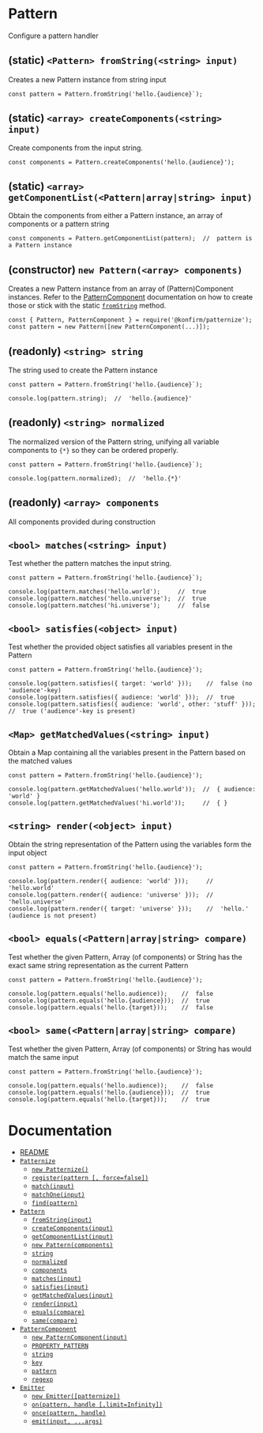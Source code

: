 # Pattern
Configure a pattern handler

## (static) `<Pattern> fromString(<string> input)`
Creates a new Pattern instance from string input
```
const pattern = Pattern.fromString('hello.{audience}`);
```

## (static) `<array> createComponents(<string> input)`
Create components from the input string.
```
const components = Pattern.createComponents('hello.{audience}');
```

## (static) `<array> getComponentList(<Pattern|array|string> input)`
Obtain the components from either a Pattern instance, an array of components or a pattern string
```
const components = Pattern.getComponentList(pattern);  //  pattern is a Pattern instance
```

## (constructor) `new Pattern(<array> components)`
Creates a new Pattern instance from an array of (Pattern)Component instances.
Refer to the [PatternComponent](#patternComponent) documentation on how to create those or stick with the static [`fromString`](#staticfromstringstringinput) method.
```
const { Pattern, PatternComponent } = require('@konfirm/patternize');
const pattern = new Pattern([new PatternComponent(...)]);
```

## (readonly) `<string> string`
The string used to create the Pattern instance
```
const pattern = Pattern.fromString('hello.{audience}`);

console.log(pattern.string);  //  'hello.{audience}'
```

## (readonly) `<string> normalized`
The normalized version of the Pattern string, unifying all variable components to `{*}` so they can be ordered properly.
```
const pattern = Pattern.fromString('hello.{audience}`);

console.log(pattern.normalized);  //  'hello.{*}'
```

## (readonly) `<array> components`
All components provided during construction

## `<bool> matches(<string> input)`
Test whether the pattern matches the input string.
```
const pattern = Pattern.fromString('hello.{audience}`);

console.log(pattern.matches('hello.world');     //  true
console.log(pattern.matches('hello.universe');  //  true
console.log(pattern.matches('hi.universe');     //  false
```

## `<bool> satisfies(<object> input)`
Test whether the provided object satisfies all variables present in the Pattern
```
const pattern = Pattern.fromString('hello.{audience}');

console.log(pattern.satisfies({ target: 'world' }));    //  false (no 'audience'-key)
console.log(pattern.satisfies({ audience: 'world' }));  //  true
console.log(pattern.satisfies({ audience: 'world', other: 'stuff' }));  //  true ('audience'-key is present)
```

## `<Map> getMatchedValues(<string> input)`
Obtain a Map containing all the variables present in the Pattern based on the matched values
```
const pattern = Pattern.fromString('hello.{audience}');

console.log(pattern.getMatchedValues('hello.world'));  //  { audience: 'world' }
console.log(pattern.getMatchedValues('hi.world'));     //  { }
```

## `<string> render(<object> input)`
Obtain the string representation of the Pattern using the variables form the input object
```
const pattern = Pattern.fromString('hello.{audience}');

console.log(pattern.render({ audience: 'world' }));     //  'hello.world'
console.log(pattern.render({ audience: 'universe' }));  //  'hello.universe'
console.log(pattern.render({ target: 'universe' }));    //  'hello.' (audience is not present)
```

## `<bool> equals(<Pattern|array|string> compare)`
Test whether the given Pattern, Array (of components) or String has the exact same string representation as the current Pattern
```
const pattern = Pattern.fromString('hello.{audience}');

console.log(pattern.equals('hello.audience));    //  false
console.log(pattern.equals('hello.{audience}));  //  true
console.log(pattern.equals('hello.{target}));    //  false
```
## `<bool> same(<Pattern|array|string> compare)`
Test whether the given Pattern, Array (of components) or String has would match the same input
```
const pattern = Pattern.fromString('hello.{audience}');

console.log(pattern.equals('hello.audience));    //  false
console.log(pattern.equals('hello.{audience}));  //  true
console.log(pattern.equals('hello.{target}));    //  true
```


# Documentation
 * [README](https://github.com/konfirm/node-patternize/blob/master/docs/README.md)
 * [`Patternize`](https://github.com/konfirm/node-patternize/blob/master/docs/patternize.md#patternize)
    * [`new Patternize()`](https://github.com/konfirm/node-patternize/blob/master/docs/patternize.md#constructor-new-patternize)
    * [`register(pattern [, force=false])`](https://github.com/konfirm/node-patternize/blob/master/docs/patternize.md#pattern-registerstring-pattern--bool-forcefalse)
    * [`match(input)`](https://github.com/konfirm/node-patternize/blob/master/docs/patternize.md#array-matchstringobject-input)
    * [`matchOne(input)`](https://github.com/konfirm/node-patternize/blob/master/docs/patternize.md#patternundefined-matchonestringobject-input)
    * [`find(pattern)`](https://github.com/konfirm/node-patternize/blob/master/docs/patternize.md#array-findpatternarraystring-pattern--bool-similarfalse)
 * [`Pattern`](https://github.com/konfirm/node-patternize/blob/master/docs/pattern.md#pattern)
    * [`fromString(input)`](https://github.com/konfirm/node-patternize/blob/master/docs/pattern.md#static-pattern-fromstringstring-input)
    * [`createComponents(input)`](https://github.com/konfirm/node-patternize/blob/master/docs/pattern.md#static-array-createcomponentsstring-input)
    * [`getComponentList(input)`](https://github.com/konfirm/node-patternize/blob/master/docs/pattern.md#static-array-getcomponentlistpatternarraystring-input)
    * [`new Pattern(components)`](https://github.com/konfirm/node-patternize/blob/master/docs/pattern.md#constructor-new-patternarray-components)
    * [`string`](https://github.com/konfirm/node-patternize/blob/master/docs/pattern.md#readonly-string-string)
    * [`normalized`](https://github.com/konfirm/node-patternize/blob/master/docs/pattern.md#readonly-string-normalized)
    * [`components`](https://github.com/konfirm/node-patternize/blob/master/docs/pattern.md#readonly-array-components)
    * [`matches(input)`](https://github.com/konfirm/node-patternize/blob/master/docs/pattern.md#bool-matchesstring-input)
    * [`satisfies(input)`](https://github.com/konfirm/node-patternize/blob/master/docs/pattern.md#bool-satisfiesobject-input)
    * [`getMatchedValues(input)`](https://github.com/konfirm/node-patternize/blob/master/docs/pattern.md#map-getmatchedvaluesstring-input)
    * [`render(input)`](https://github.com/konfirm/node-patternize/blob/master/docs/pattern.md#string-renderobject-input)
    * [`equals(compare)`](https://github.com/konfirm/node-patternize/blob/master/docs/pattern.md#bool-equalspatternarraystring-compare)
    * [`same(compare)`](https://github.com/konfirm/node-patternize/blob/master/docs/pattern.md#bool-samepatternarraystring-compare)
 * [`PatternComponent`](https://github.com/konfirm/node-patternize/blob/master/docs/pattern-component.md#patterncomponent)
    * [`new PatternComponent(input)`](https://github.com/konfirm/node-patternize/blob/master/docs/pattern-component.md#constructor-new-patterncomponentstring-input)
    * [`PROPERTY_PATTERN`](https://github.com/konfirm/node-patternize/blob/master/docs/pattern-component.md#static-readonly-regexp-property_pattern)
    * [`string`](https://github.com/konfirm/node-patternize/blob/master/docs/pattern-component.md#readonly-string-string)
    * [`key`](https://github.com/konfirm/node-patternize/blob/master/docs/pattern-component.md#readonly-string-key)
    * [`pattern`](https://github.com/konfirm/node-patternize/blob/master/docs/pattern-component.md#readonly-string-pattern)
    * [`regexp`](https://github.com/konfirm/node-patternize/blob/master/docs/pattern-component.md#readonly-regexp-regex)
 * [`Emitter`](https://github.com/konfirm/node-patternize/blob/master/docs/emitter.md#emitter)
    * [`new Emitter([patternize])`](https://github.com/konfirm/node-patternize/blob/master/docs/emitter.md#constructor-new-emitterpatternize-patternize)
    * [`on(pattern, handle [,limit=Infinity])`](https://github.com/konfirm/node-patternize/blob/master/docs/emitter.md#void-onstring-pattern-function-handle--number-limitinfinity)
    * [`once(pattern, handle)`](https://github.com/konfirm/node-patternize/blob/master/docs/emitter.md#void-oncestring-pattern-function-handle)
    * [`emit(input, ...args)`](https://github.com/konfirm/node-patternize/blob/master/docs/emitter.md#void-emitstring-input-args)
